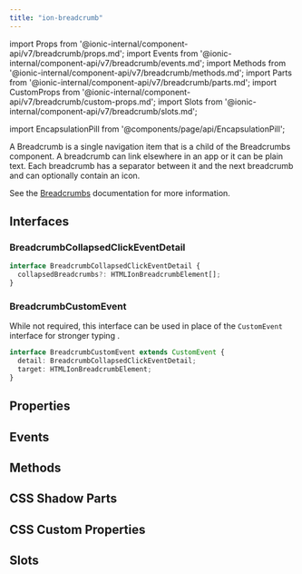 ```yaml
---
title: "ion-breadcrumb"
---
```


import Props from '@ionic-internal/component-api/v7/breadcrumb/props.md';
import Events from '@ionic-internal/component-api/v7/breadcrumb/events.md';
import Methods from '@ionic-internal/component-api/v7/breadcrumb/methods.md';
import Parts from '@ionic-internal/component-api/v7/breadcrumb/parts.md';
import CustomProps from '@ionic-internal/component-api/v7/breadcrumb/custom-props.md';
import Slots from '@ionic-internal/component-api/v7/breadcrumb/slots.md';

import EncapsulationPill from '@components/page/api/EncapsulationPill';

<EncapsulationPill type="shadow" />


A Breadcrumb is a single navigation item that is a child of the Breadcrumbs component. A breadcrumb can link elsewhere in an app or it can be plain text. Each breadcrumb has a separator between it and the next breadcrumb and can optionally contain an icon.

See the [Breadcrumbs](./breadcrumbs) documentation for more information.

## Interfaces

### BreadcrumbCollapsedClickEventDetail

```typescript
interface BreadcrumbCollapsedClickEventDetail {
  collapsedBreadcrumbs?: HTMLIonBreadcrumbElement[];
}
```

### BreadcrumbCustomEvent

While not required, this interface can be used in place of the `CustomEvent` interface for stronger typing .

```typescript
interface BreadcrumbCustomEvent extends CustomEvent {
  detail: BreadcrumbCollapsedClickEventDetail;
  target: HTMLIonBreadcrumbElement;
}
```




## Properties
<Props />

## Events
<Events />

## Methods
<Methods />

## CSS Shadow Parts
<Parts />

## CSS Custom Properties
<CustomProps />

## Slots
<Slots />
